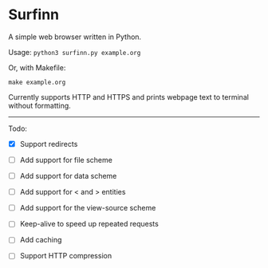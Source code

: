 # Surfinn

A simple web browser written in Python.

Usage: `python3 surfinn.py example.org`

Or, with Makefile:

`make example.org`

Currently supports HTTP and HTTPS and prints webpage text to terminal without
formatting. 

---

Todo:

- [x] Support redirects
- [ ] Add support for file scheme
- [ ] Add support for data scheme
- [ ] Add support for &lt; and &gt; entities
- [ ] Add support for the view-source scheme
- [ ] Keep-alive to speed up repeated requests
- [ ] Add caching
- [ ] Support HTTP compression

